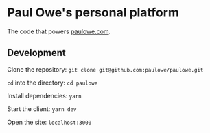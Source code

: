 
# Paul Owe's personal platform

The code that powers [paulowe.com](https://paulowe.com).

## Development
Clone the repository:
`git clone git@github.com:paulowe/paulowe.git`

`cd` into the directory:
`cd paulowe`

Install dependencies:
`yarn`

Start the client:
`yarn dev`

Open the site:
`localhost:3000`
